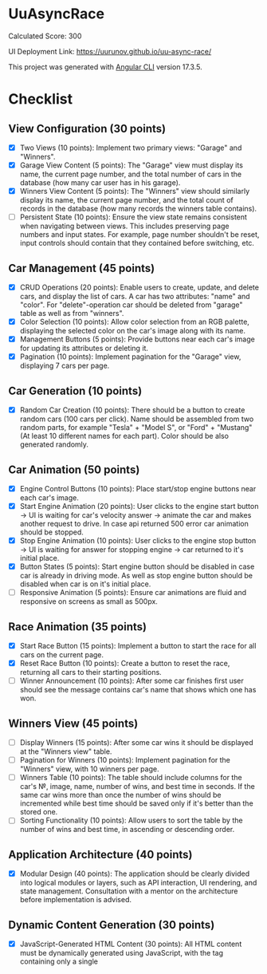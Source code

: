 # UuAsyncRace

Calculated Score: 300

UI Deployment Link: https://uurunov.github.io/uu-async-race/

This project was generated with [Angular CLI](https://github.com/angular/angular-cli) version 17.3.5.

# Checklist

## View Configuration (30 points)

- [x] Two Views (10 points): Implement two primary views: "Garage" and "Winners".
- [x] Garage View Content (5 points): The "Garage" view must display its name, the current page number, and the total number of cars in the database (how many car user has in his garage).
- [x] Winners View Content (5 points): The "Winners" view should similarly display its name, the current page number, and the total count of records in the database (how many records the winners table contains).
- [ ] Persistent State (10 points): Ensure the view state remains consistent when navigating between views. This includes preserving page numbers and input states. For example, page number shouldn't be reset, input controls should contain that they contained before switching, etc.

## Car Management (45 points)

- [x] CRUD Operations (20 points): Enable users to create, update, and delete cars, and display the list of cars. A car has two attributes: "name" and "color". For "delete"-operation car should be deleted from "garage" table as well as from "winners".
- [x] Color Selection (10 points): Allow color selection from an RGB palette, displaying the selected color on the car's image along with its name.
- [x] Management Buttons (5 points): Provide buttons near each car's image for updating its attributes or deleting it.
- [x] Pagination (10 points): Implement pagination for the "Garage" view, displaying 7 cars per page.

## Car Generation (10 points)

- [x] Random Car Creation (10 points): There should be a button to create random cars (100 cars per click). Name should be assembled from two random parts, for example "Tesla" + "Model S", or "Ford" + "Mustang" (At least 10 different names for each part). Color should be also generated randomly.

## Car Animation (50 points)

- [x] Engine Control Buttons (10 points): Place start/stop engine buttons near each car's image.
- [x] Start Engine Animation (20 points): User clicks to the engine start button -> UI is waiting for car's velocity answer -> animate the car and makes another request to drive. In case api returned 500 error car animation should be stopped.
- [x] Stop Engine Animation (10 points): User clicks to the engine stop button -> UI is waiting for answer for stopping engine -> car returned to it's initial place.
- [x] Button States (5 points): Start engine button should be disabled in case car is already in driving mode. As well as stop engine button should be disabled when car is on it's initial place.
- [ ] Responsive Animation (5 points): Ensure car animations are fluid and responsive on screens as small as 500px.

## Race Animation (35 points)

- [x] Start Race Button (15 points): Implement a button to start the race for all cars on the current page.
- [x] Reset Race Button (10 points): Create a button to reset the race, returning all cars to their starting positions.
- [ ] Winner Announcement (10 points): After some car finishes first user should see the message contains car's name that shows which one has won.

## Winners View (45 points)

- [ ] Display Winners (15 points): After some car wins it should be displayed at the "Winners view" table.
- [ ] Pagination for Winners (10 points): Implement pagination for the "Winners" view, with 10 winners per page.
- [ ] Winners Table (10 points): The table should include columns for the car's №, image, name, number of wins, and best time in seconds. If the same car wins more than once the number of wins should be incremented while best time should be saved only if it's better than the stored one.
- [ ] Sorting Functionality (10 points): Allow users to sort the table by the number of wins and best time, in ascending or descending order.

## Application Architecture (40 points)

- [x] Modular Design (40 points): The application should be clearly divided into logical modules or layers, such as API interaction, UI rendering, and state management. Consultation with a mentor on the architecture before implementation is advised.

## Dynamic Content Generation (30 points)

- [x] JavaScript-Generated HTML Content (30 points): All HTML content must be dynamically generated using JavaScript, with the <body> tag containing only a single <script> tag.

## Single Page Application (25 points)

- [x] SPA Implementation (25 points): The application must be a Single Page Application (SPA) using either React v18+ or Angular v17+. All content must be generated using TypeScript with strict and noImplicitAny settings enabled in tsconfig.json, ensuring seamless user experience without page reloads during navigation.

## Bundling and Tooling (20 points)

- [x] Use of Webpack or Similar (20 points): Implement Webpack or another bundling tool to compile the project into a minimal set of files, ideally one HTML file, one JS file, and one CSS file. Ensure that the configuration enforces TypeScript strict type checking.

## Code Quality and Standards (15 points)

- [x] Eslint with Airbnb Style Guide (15 points): Code must adhere to the Airbnb ESLint configuration to maintain code quality, as outlined in the Airbnb style guide. Specific rules may be adjusted only with mentor approval, and there should be no ESLint errors or warnings.

## Code Organization and Efficiency (15 points)

- [x] Function Modularization (10 points): Code should be organized into small, clearly named functions with specific purposes. Each function should not exceed 40 lines, reflecting strong typing and avoiding the use of magic numbers or strings.
- [x] Code Duplication and Magic Numbers (5 points): Minimize code duplication and maintain readability by avoiding the use of magic numbers or strings throughout the codebase.

## Prettier and ESLint Configuration (10 points)

- [x] Prettier Setup (5 points): Prettier is correctly set up with two scripts in package.json: format for auto-formatting and ci:format for checking issues.
- [x] ESLint Configuration (5 points): ESLint is configured with the Airbnb style guide. A lint script in package.json runs ESLint checks. Configuration files should reflect strict TypeScript settings as per tsconfig.json.
